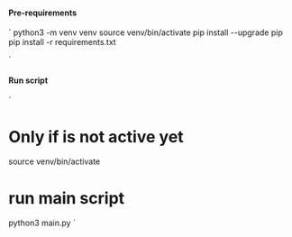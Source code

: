 

#### Pre-requirements

`
python3 -m venv venv
source venv/bin/activate
pip install --upgrade pip
pip install -r requirements.txt

`
#### Run script

`
# Only if is not active yet
source venv/bin/activate
# run main script
python3 main.py
`